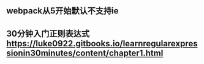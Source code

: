 ## webpack从5开始默认不支持ie
## 30分钟入门正则表达式 https://luke0922.gitbooks.io/learnregularexpressionin30minutes/content/chapter1.html
